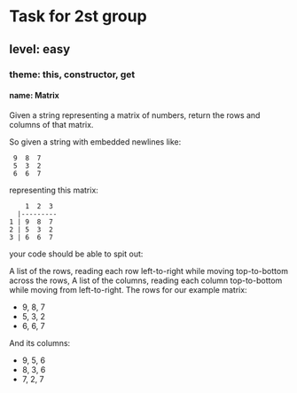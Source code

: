 # Task for 2st group

## level: easy

### theme: this, constructor, get

#### name: Matrix
Given a string representing a matrix of numbers, return the rows and columns of that matrix.

So given a string with embedded newlines like:

    
     9  8  7
     5  3  2
     6  6  7
representing this matrix:

        1  2  3
      |---------
    1 | 9  8  7
    2 | 5  3  2
    3 | 6  6  7
    
  



your code should be able to spit out:

A list of the rows, reading each row left-to-right while moving top-to-bottom across the rows,
A list of the columns, reading each column top-to-bottom while moving from left-to-right.
The rows for our example matrix:

 * 9, 8, 7
 * 5, 3, 2
 * 6, 6, 7

And its columns:

* 9, 5, 6
* 8, 3, 6
* 7, 2, 7
